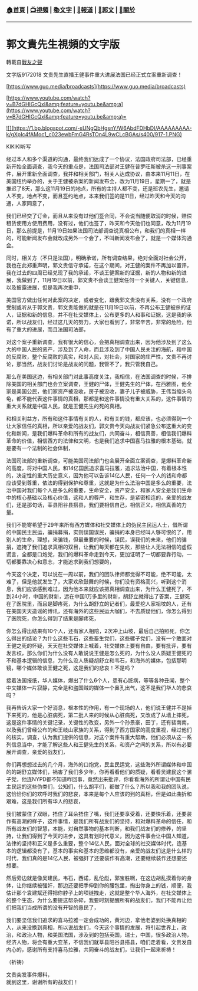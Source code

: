 ###  [:house:首頁](https://github.com/ourhimalayas/home) | [:tv:視頻](https://github.com/ourhimalayas/videos) | [:books:文字](https://github.com/ourhimalayas/txt) | [:newspaper:報道](https://github.com/ourhimalayas/news) | [:eagle:郭文](https://github.com/ourhimalayas/guomedia) | [:pray:關於](https://github.com/ourhimalayas/home/tree/master/about)
---
# 郭文貴先生視頻的文字版
轉載自[戰友之聲](http://littleantvoice.blogspot.com)

文字版9172018 文贵先生直播王健事件重大进展法国已经正式立案重新调查！

[https://www.guo.media/broadcasts](https://www.guo.media/broadcasts)  
  

[https://www.youtube.com/watch?v=B7dGHIGcQxI&amp;feature=youtu.be&amp;a](https://www.youtube.com/watch?v=B7dGHIGcQxI&amp;feature=youtu.be&amp;a)=
<u></u><sub></sub><sup></sup><strike></strike>

[!\[\](https://1.bp.blogspot.com/-sUNgQbHgsnY/W6AbdFDHbDI/AAAAAAAAA-k/gXpIc4fAMoc1_c023ewbFmG4RsTOn4L9wCLcBGAs/s400/917-1.PNG)](https://1.bp.blogspot.com/-sUNgQbHgsnY/W6AbdFDHbDI/AAAAAAAAA-k/gXpIc4fAMoc1_c023ewbFmG4RsTOn4L9wCLcBGAs/s1600/917-1.PNG)

KIKIKI听写
  


  

经过本人和多个渠道的沟通，最终我们达成了一个协议，法国政府司法部，已经重新开始全面调查，我今天的重点是，法国司法部对王健在普罗旺斯被杀这一刑事案件，展开重新全面调查，我并和相关部门，相关人达成协议，由本来11月11日，在美国纽约举办的，关于王健被杀案的新闻发布会，改为11月19日，星期一了，就是推迟了8天，那么这11月19日的地点，所有的主持人都不变，还是班农先生，邀请人不变，地点不变，而且签约地点，本来我们签的是11日，经过昨天和今天的沟通，人家同意了，
  

我们已经交了订金，而且从来没有过他们签合同，不会说当随便取消的时候，赔偿租赁使用方使用费用，没有过，他们也签了，昨天和今天他们也同意，改为11月19日，那么前提是，11月19日如果法国司法部调查说真相公布，和我们的真相一样的，可能新闻发布会就改成另外一个会了，不叫新闻发布会了，就是一个媒体沟通会。
  

同时，相关方（不只是法国），明确承诺，所有调查结果，绝对全面对社会公开，我也在此郑重声明，郭文贵信守承诺，在这个期间，对王健的案件不再加以置评，我在过去的四周已经兑现了我的承诺，不谈王健案新的证据，新的人物和新的进展，我做到了，11月19日以前，郭文贵不会谈王健案任何一个关键人，关键信息，以及披露进展，但是我再次重申，
  

美国官方做出任何对此案的决定，或者变化，跟我郭文贵没有关系，没有一个政府受制或听从于郭文贵，郭文贵能做的就是在11月19日以前，不再公布王健被杀的证人，证据和新的信息，并不在社交媒体上，公布更多的人和事和证据，这是我的承诺，所以战友们，经过这几天的努力，大家也看到了，非常辛苦，非常的危险，他有了重大的进展，而且法国司法部，
  

对这个案子重新调查，我有很大的信心，会把真相调查出来，因为他涉及到了这么大的中国人民的资产，涉及到了人命，而且涉及到了中国人民关注的海航，和中国的反腐败，整个反腐败的真实，和对人民，对社会，对国家的庄严性，文贵不再讨论，那当然，战友们讨论是战友的问题，我管不了，我只管我自己。
  

那么在美国这边，有相关部门对此事高度关注，我相信，在法国调查的时候，不排除美国的相关部门也会立案调查，王健的尸体，王健先生的尸体，在西雅图，他全家是美国公民，他们家资产被没收，房子被没收，妻子儿子被威胁，王伟当缩头乌龟，都不能代表这件事情的真相，那都是和这件事情没有重大关系的，这件事情的重大关系就是中国人民，就是王健先生的死的真相，
  

和相关利益方，所有和这件事情有关的人，和有关的钱，都应该，也必须得到一个让大家信任的真相，所以亲爱的战友们，郭文贵今天向战友们紧急公布这重大的变化和新闻，是我们爆料革命和所有的战友们，共同奋斗，相信真善，相信我们爆料革命的价值，相信西方的法律和文明，也是我们追求中国喜马拉雅的根本基础，就是要有一个法制的社会体制，
  

法国司法部的重新调查，可能美国司法部门也会展开全面立案调查，是爆料革命新的高度，将对中国人民，和14亿国民追求喜马拉雅，追求法治中国，有着根本性的，决定性的重大历史意义，因为他可以告诉14亿人民，任何一个人的钱和命都应该受到尊重，依法的得到保护和尊重，这就是为什么法治中国是多么的重要，法治中国对我们每个人是多么的重要，生命安全，资产安全，和家人安全是我们生命中的核心基础以及核心价值，这和人的尊严，和生存，是紧密相连的，亲爱的战友们，还是那句话，莘县阳谷县搭县，我们要相信自己，相信正义，相信真善的力量。
  

我们不能寄希望于29年来所有西方媒体和社交媒体上的伪民主民运人士，借所谓的中国民主民运，骗捐募捐，实则误国误民，骗捐的本身已经叫人够可恨的了，用别人的生命，理想，来骗钱，但最重要的时候，误民，误我们的未来，他们的骗捐，遮掩了我们追求真相的双目，让我们每天都在失败，那些让人无法相信的虚假谎言，全都是口炮党，我们的爆料革命走到今天，更加证明了一切都要靠行动，一切都要靠决心和意志，才能追求到我们想要的，
  

今天这个决定，可以说在一周以前，我们的团队律师都觉得不可能，绝不可能，太难了，但是他就发生了，大家欢欣鼓舞的时候，你们没有资格高兴，听到这个消息，我们应该感到难过，因为他本来就应该把真相调查出来，为什么王健死了，不到24小时，中国的财新，远在中国1万多里的财新，胡舒立就得出了答案，王健死在了医院里，而且是脚疼死，为什么胡舒立的记者们，最爱挖人家祖坟的人，还有在美国天天造谣的博讯，还有海外的这些民运大咖们，不去质疑他们，你怎么得到了医院死，你怎么得到了结果是脚疼死，
  

你怎么得出结果有10个人，还有家人相陪，2次冲上山坡，最后自己拍照死，你怎么得出的结论？为什么这些韦石，这些畜生党们，这些骡子党们，没有一个敢面对王健之死的怀疑，天天在社交媒体上喊着，社交媒体上要有自由，要有批评，要有发言权，那么你们为什么没有人敢说说王健是怎么死的，为什么没人质疑王健死的不和基本逻辑的信息，为什么没人质疑胡舒立和韦石，和海外的媒体，包括那明镜，哪个媒体敢谈王健之死，这是我们的悲哀！不是吗？
  

接着法国报纸，华人媒体，爆出了什么6个人，患有心脏病，等等各种丑闻，整个中文媒体一片寂静，完全是和盗国贼的媒体一个鼻孔出气，这不是我们华人的悲哀吗？
  

我再告诉大家一个好消息，根本性的作用，有一个现场的人，他们说王健并不是掉下来死的，他是心脏病死，第二批人来的时候从心脏病死，又改成了从墙上摔死，这是这件事情的关键记录，关键性的改变，另外一个孙景豪，田丁，还有裴南南，以及我们曾经公布的和王岐山家族的关系，得到了西方国家的高度重视，经过他们的核实，调查，认为我们提供的信息，对这个案件有重大帮助，他们必须从这一系列信息当中，才能了解这些人和王健先生的关系，和资产之间的关系，所以有必要展开调查，亲爱的战友们，
  

你们再想想过去的几个月，海外的口炮党，民主民运党，这些海外所谓媒体和中国的的胡舒立媒体们，祸害了我们多少年，你再看看他们的质疑，看看吴建民这个骡子党，他连NYPD都不知道咋回事，竟然出来批评，你看看海外的所谓让中国有民主民运的这些伪类们，公知们，什么胡平们，都做了什么？所以我和我的团队说，这恰恰你们的欢呼时我们的悲哀，本来是每个人应该的到的真相，但是如此曲折和艰难，这是我们所有华人的悲哀，
  

我们被蒙住了双眼，捂住了耳朵捂住了嘴，我们还要享受着，还要快乐着，还要装作有高潮的样子，这件事情，是我们所有战友们的坚持，和对爆料革命的信任，和所有战友们的智慧，本能，对自然事物的基本判断，和我们战友们的修养，的坚持，让我们得到了今天的进步，这具有划时代意义，因为这件事会让中国人知道，法律的坚持和正义是多么重要，整个14亿人民，面对全球的社交媒体时代，连基本的逻辑都没有了，基本的事实和基本的思维都没有，亲爱的战友们这是什么样的时代，我们真的是14亿人民，被强奸了还要装作有高潮，还要继续装作还想要还想要。
  

然后旁边就是像吴建民，韦石，西诺，乱伦彪，郭宝胜啊，在这边胡乱摸着你的身体，让你继续被强奸，那边还要把手伸到你的腰包里，掏出你身上的钱，顺便，我估计那个袁建斌还得把你脖子上的项链拽走，这就是整个华人海外，在社交媒体上的整个生态，为什么要提这帮杂碎，我要时刻提醒所有的战友们，我们不能再让他们把我们当成所谓的没有开智的愚民了，
  

我们要坚信我们追求的喜马拉雅一定会成功的，黄河边，拿他老婆到处换真相的人，从来没换到真相，所以说战友们，今天这个事情的发展，将引起世界上，政治，和政治人物，和美国法国，涉及到的包括英国，瑞士，中国，很多政治人物，经济人物，将会有重大变革，不信我们就莘县阳谷县搭县，咱们走着看，文贵发自内心的，感谢所有支持喜马拉雅，共同奋斗的战友们，让我们一起来祈祷！
  

（祈祷）
  

文贵突发事件爆料，<br>就到这里，谢谢所有的战友们！
<u></u><sub></sub><sup></sup><strike></strike>